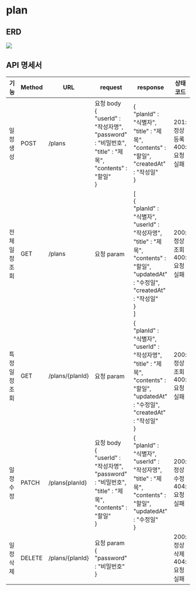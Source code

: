 # **plan**

## ERD
<img src="https://img1.daumcdn.net/thumb/R1280x0/?scode=mtistory2&fname=https%3A%2F%2Fblog.kakaocdn.net%2Fdn%2FdzHoUI%2FbtsMWmnkYKa%2Fulj1WBWw6fl633KI8kBfu1%2Fimg.jpg">



## API 명세서

| 기능       | Method | URL             | request                                                                                                                  | response                                                                                                                                                             | 상태코드                    |
|----------|--------|-----------------|--------------------------------------------------------------------------------------------------------------------------|----------------------------------------------------------------------------------------------------------------------------------------------------------------------|-------------------------|
| 일정 생성    | POST   | /plans          | 요청 body <br/> {<br/> "userId" : "작성자명",<br/>  "password" : "비밀번호",<br/>  "title" : "제목",<br/> "contents" : "할일" <br/> }  | {<br/>"planId" : "식별자",<br/> "title" : "제목",<br/> "contents" : "할일",<br/>"createdAt" : "작성일" <br/> }                                                                 | 201: 정상등록<br/>400: 요청실패 |
| 전체 일정 조회 | GET    | /plans          | 요청 param                                                                                                                 | [<br/>{<br/>"planId" : "식별자", <br> "userId" : "작성자명", <br/> "title" : "제목",<br/>  "contents" : "할일",<br/> "updatedAt" : "수정일",<br/> "createdAt" : "작성일"<br/> }<br/>] | 200: 정상조회<br/>400: 요청실패 |
| 특정 일정 조회 | GET    | /plans/{planId} | 요청 param                                                                                                                 | {<br/>"planId" : "식별자", <br> "userId" : "작성자명", <br/> "title" : "제목",<br/>  "contents" : "할일",<br/> "updatedAt" : "수정일",<br/> "createdAt" : "작성일"<br/> }             | 200: 정상조회<br/>400: 요청실패 |
| 일정 수정    | PATCH  | /plans{planId}  | 요청 body <br/> {<br/> "userId" : "작성자명", <br/> "password" : "비밀번호", <br/> "title" : "제목",<br/>  "contents" : "할일" <br/> } | {<br/>"planId" : "식별자",<br/> "userId" : "작성자명",<br/> "title" : "제목",<br/>  "contents" : "할일", <br/> "updatedAt" : "수정일" <br/> }                                      | 200: 정상수정<br/>404: 요청실패 |
| 일정 삭제    | DELETE | /plans/{planId} | 요청 param <br/>  {<br/> "password" : "비밀번호" <br/> }                                                                       |                                                                                                                                                                      | 200: 정상삭제<br/>404: 요청실패               |
